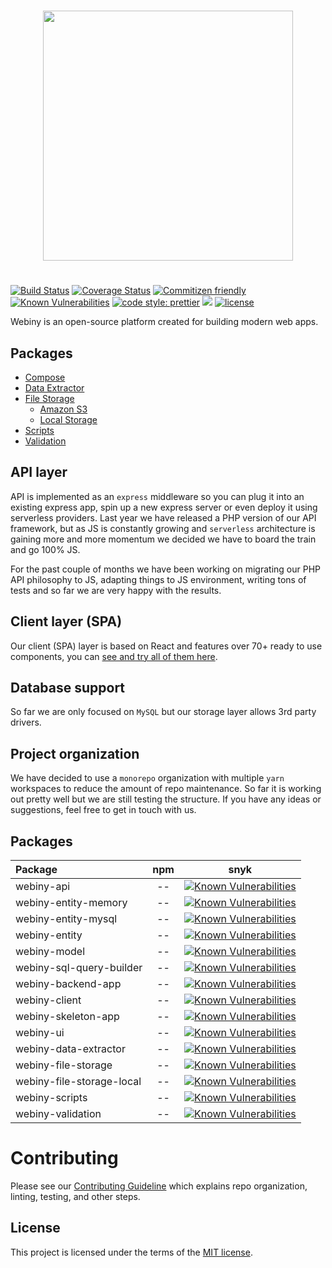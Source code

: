 <br/>
<p align="center">
  <img src="https://s3.amazonaws.com/owler-image/logo/webiny_owler_20160228_232453_original.png" width="400" />
</p>

# 
[![Build Status](https://travis-ci.org/Webiny/webiny-js.svg?branch=master)](https://travis-ci.org/Webiny/webiny-js) [![Coverage Status](https://coveralls.io/repos/github/Webiny/webiny-js/badge.svg?branch=master)](https://coveralls.io/github/Webiny/webiny-js?branch=master) [![Commitizen friendly](https://img.shields.io/badge/commitizen-friendly-brightgreen.svg)](http://commitizen.github.io/cz-cli/) [![Known Vulnerabilities](https://snyk.io/test/github/webiny/webiny-js/badge.svg?targetFile=package.json)](https://snyk.io/test/github/webiny/webiny-js?targetFile=package.json) <a href="https://prettier.io/"><img alt="code style: prettier" src="https://img.shields.io/badge/code_style-prettier-ff69b4.svg?style=flat-square"></a>
[<img src="https://user-images.githubusercontent.com/7288322/34429152-141689f8-ecb9-11e7-8003-b5a10a5fcb29.png">](https://discord.gg/ZuZVyc) [![license](https://img.shields.io/badge/license-MIT-green.svg)](https://github.com/Webiny/webiny-js/blob/master/LICENSE)

Webiny is an open-source platform created for building modern web apps.

## Packages
- [Compose](https://github.com/Webiny/webiny-js/tree/master/packages-utils/webiny-compose)
- [Data Extractor](https://github.com/Webiny/webiny-js/tree/master/packages-utils/webiny-data-extractor)
- [File Storage](https://github.com/Webiny/webiny-js/tree/master/packages-utils/webiny-file-storage)
    - [Amazon S3](https://github.com/Webiny/webiny-js/tree/master/packages-utils/webiny-file-storage-s3)
    - [Local Storage](https://github.com/Webiny/webiny-js/tree/master/packages-utils/webiny-file-storage-local)
- [Scripts](https://github.com/Webiny/webiny-js/tree/master/packages-utils/webiny-scripts)
- [Validation](https://github.com/Webiny/webiny-js/tree/master/packages-utils/webiny-validation)

## API layer
API is implemented as an `express` middleware so you can plug it into an existing express app, spin up a new express server or even deploy it using serverless providers.
Last year we have released a PHP version of our API framework, but as JS is constantly growing and `serverless` architecture is gaining more and more momentum we decided we have to board the train and go 100% JS. 

For the past couple of months we have been working on migrating our PHP API philosophy to JS, adapting things to JS environment, writing tons of tests and so far we are very happy with the results. 

## Client layer (SPA)
Our client (SPA) layer is based on React and features over 70+ ready to use components, you can [see and try all of them here](https://www.webiny.com/docs/current/components/alert).

## Database support
So far we are only focused on `MySQL` but our storage layer allows 3rd party drivers.

## Project organization
We have decided to use a `monorepo` organization with multiple `yarn` workspaces to reduce the amount of repo maintenance.
So far it is working out pretty well but we are still testing the structure. If you have any ideas or suggestions, feel free to get in touch with us. 

## Packages
| Package                   | npm | snyk |
|:--------------------------|:---:|:----:|   
| webiny-api | -- | [![Known Vulnerabilities](https://snyk.io/test/github/webiny/webiny-js/badge.svg?targetFile=packages-api%2Fwebiny-api%2Fpackage.json)](https://snyk.io/test/github/webiny/webiny-js?targetFile=packages-api%2Fwebiny-api%2Fpackage.json) | 
| webiny-entity-memory | -- | [![Known Vulnerabilities](https://snyk.io/test/github/webiny/webiny-js/badge.svg?targetFile=packages-api%2Fwebiny-entity-memory%2Fpackage.json)](https://snyk.io/test/github/webiny/webiny-js?targetFile=packages-api%2Fwebiny-entity-memory%2Fpackage.json) | 
| webiny-entity-mysql | -- | [![Known Vulnerabilities](https://snyk.io/test/github/webiny/webiny-js/badge.svg?targetFile=packages-api%2Fwebiny-entity-mysql%2Fpackage.json)](https://snyk.io/test/github/webiny/webiny-js?targetFile=packages-api%2Fwebiny-entity-mysql%2Fpackage.json) | 
| webiny-entity | -- | [![Known Vulnerabilities](https://snyk.io/test/github/webiny/webiny-js/badge.svg?targetFile=packages-api%2Fwebiny-entity%2Fpackage.json)](https://snyk.io/test/github/webiny/webiny-js?targetFile=packages-api%2Fwebiny-entity%2Fpackage.json) | 
| webiny-model | -- | [![Known Vulnerabilities](https://snyk.io/test/github/webiny/webiny-js/badge.svg?targetFile=packages-api%2Fwebiny-model%2Fpackage.json)](https://snyk.io/test/github/webiny/webiny-js?targetFile=packages-api%2Fwebiny-model%2Fpackage.json) | 
| webiny-sql-query-builder | -- | [![Known Vulnerabilities](https://snyk.io/test/github/webiny/webiny-js/badge.svg?targetFile=packages-api%2Fwebiny-sql-query-builder%2Fpackage.json)](https://snyk.io/test/github/webiny/webiny-js?targetFile=packages-api%2Fwebiny-sql-query-builder%2Fpackage.json) | 
| webiny-backend-app | -- | [![Known Vulnerabilities](https://snyk.io/test/github/webiny/webiny-js/badge.svg?targetFile=packages-client%2Fwebiny-backend-app%2Fpackage.json)](https://snyk.io/test/github/webiny/webiny-js?targetFile=packages-client%2Fwebiny-backend-app%2Fpackage.json) | 
| webiny-client | -- | [![Known Vulnerabilities](https://snyk.io/test/github/webiny/webiny-js/badge.svg?targetFile=packages-client%2Fwebiny-client%2Fpackage.json)](https://snyk.io/test/github/webiny/webiny-js?targetFile=packages-client%2Fwebiny-client%2Fpackage.json) | 
| webiny-skeleton-app | -- | [![Known Vulnerabilities](https://snyk.io/test/github/webiny/webiny-js/badge.svg?targetFile=packages-client%2Fwebiny-skeleton-app%2Fpackage.json)](https://snyk.io/test/github/webiny/webiny-js?targetFile=packages-client%2Fwebiny-skeleton-app%2Fpackage.json) | 
| webiny-ui | -- | [![Known Vulnerabilities](https://snyk.io/test/github/webiny/webiny-js/badge.svg?targetFile=packages-client%2Fwebiny-ui%2Fpackage.json)](https://snyk.io/test/github/webiny/webiny-js?targetFile=packages-client%2Fwebiny-ui%2Fpackage.json) | 
| webiny-data-extractor | -- | [![Known Vulnerabilities](https://snyk.io/test/github/webiny/webiny-js/badge.svg?targetFile=packages-utils%2Fwebiny-data-extractor%2Fpackage.json)](https://snyk.io/test/github/webiny/webiny-js?targetFile=packages-utils%2Fwebiny-data-extractor%2Fpackage.json) | 
| webiny-file-storage | -- | [![Known Vulnerabilities](https://snyk.io/test/github/webiny/webiny-js/badge.svg?targetFile=packages-utils%2Fwebiny-file-storage%2Fpackage.json)](https://snyk.io/test/github/webiny/webiny-js?targetFile=packages-utils%2Fwebiny-file-storage%2Fpackage.json) | 
| webiny-file-storage-local | -- | [![Known Vulnerabilities](https://snyk.io/test/github/webiny/webiny-js/badge.svg?targetFile=packages-utils%2Fwebiny-file-storage-local%2Fpackage.json)](https://snyk.io/test/github/webiny/webiny-js?targetFile=packages-utils%2Fwebiny-file-storage-local%2Fpackage.json) | 
| webiny-scripts | -- | [![Known Vulnerabilities](https://snyk.io/test/github/webiny/webiny-js/badge.svg?targetFile=packages-utils%2Fwebiny-scripts%2Fpackage.json)](https://snyk.io/test/github/webiny/webiny-js?targetFile=packages-utils%2Fwebiny-scripts%2Fpackage.json) | 
| webiny-validation | -- | [![Known Vulnerabilities](https://snyk.io/test/github/webiny/webiny-js/badge.svg?targetFile=packages-utils%2Fwebiny-validation%2Fpackage.json)](https://snyk.io/test/github/webiny/webiny-js?targetFile=packages-utils%2Fwebiny-validation%2Fpackage.json) | 


# Contributing
Please see our [Contributing Guideline](/CONTRIBUTING.md) which explains repo organization, linting, testing, and other steps.

## License
This project is licensed under the terms of the [MIT license](/LICENSE.md).